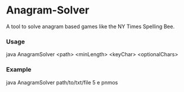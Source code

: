 # Anagram-Solver
A tool to solve anagram based games like the NY Times Spelling Bee.

### Usage
java AnagramSolver \<path\> \<minLength\> \<keyChar\> \<optionalChars\>

### Example 
java AnagramSolver path/to/txt/file 5 e pnmos
